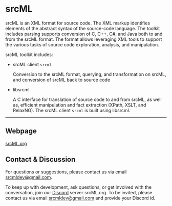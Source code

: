 # srcML

srcML is an XML format for source code. The XML markup identifies 
elements of the abstract syntax of the source-code language. The toolkit 
includes parsing supports conversion of C, C++, C#, and Java both 
to and from the srcML format. The format allows leveraging XML tools to 
support the various tasks of source code exploration, analysis, 
and manipulation.

srcML toolkit includes:

* srcML client `srcml`

    Conversion to the srcML format, querying, and transformation on 
    srcML, and conversion of srcML back to source code

* libsrcml

    A C interface for translation of source code to and from srcML, 
    as well as, efficient manipulation and fact extraction (XPath, 
    XSLT, and RelaxNG).  The srcML client `srcml` is built using 
    libsrcml.
    
---

## Webpage

[srcML.org](https://www.srcml.org/)

## Contact & Discussion

For questions or suggestions, please contact us via email [srcmldev@gmail.com](mailto:srcmldev@gmail.com).

To keep up with development, ask questions, or get involved with the conversation, join our [Discord](https://discord.com/new) server srcML.org.   To  be invited, please contact us via email [srcmldev@gmail.com](mailto:srcmldev@gmail.com) and provide your Discord id.

    
